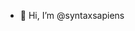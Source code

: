 - 👋 Hi, I’m @syntaxsapiens
<!---
- 👀 I’m interested in ...
- 🌱 I’m currently learning ...
- 💞️ I’m looking to collaborate on ...
- 📫 How to reach me ...
- ⚡ Fun fact: ...
--->
<!---
syntaxsapiens/syntaxsapiens is a ✨ special ✨ repository because its `README.md` (this file) appears on your GitHub profile.
You can click the Preview link to take a look at your changes.
--->
